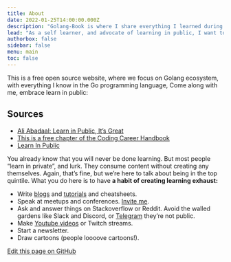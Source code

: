 ```yaml
---
title: About
date: 2022-01-25T14:00:00.000Z
description: "Golang-Book is where I share everything I learned during my Go journey"
lead: "As a self learner, and advocate of learning in public, I want to teach what I know"
authorbox: false
sidebar: false
menu: main
toc: false
---
```



This is a free open source website, where we focus on Golang ecosystem, with everything I know in the Go programming language, Come along with me, embrace learn in public:

## Sources


- [Ali Abadaal: Learn in Public, It’s Great](https://aliabdaal.com/learn-in-public-it-s-great-268305/)
- [This is a free chapter of the Coding Career Handbook](https://www.learninpublic.org/v1-principles-learn-in-public.pdf)
- [Learn In Public](https://www.swyx.io/learn-in-public/)


You already know that you will never be done learning. But most people “learn in private”, and lurk. They consume content without creating any themselves. Again, that’s fine, but we’re here to talk about being in the top quintile. What you do here is to have **a habit of creating learning exhaust:**


- Write [blogs](https://mohamedallam.tech) and [tutorials](https://laravelexample.com) and cheatsheets.
- Speak at meetups and conferences. [Invite me](https://www.linkedin.com/in/mohamedallam1991/).
- Ask and answer things on Stackoverflow or Reddit. Avoid the walled gardens like Slack and Discord, or [Telegram](https://t.me/kindatired) they’re not public.
- Make [Youtube videos](https://www.youtube.com/channel/UCR1c1Y6c7Q7HPJLjtBWy71g) or Twitch streams.
- Start a newsletter.
- Draw cartoons (people loooove cartoons!).



[Edit this page on GitHub](https://github.com/mohamedallam1991/golang-book/blob/master/content/about.md)
